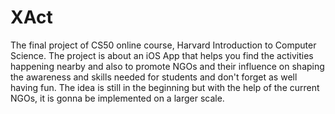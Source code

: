 # XAct
The final project of CS50 online course, Harvard Introduction to Computer Science. The project is about an iOS App that helps you find the activities happening nearby and also to promote NGOs and their influence on shaping the awareness and skills needed for students and don't forget as well having fun. The idea is still in the beginning but with the help of the current NGOs, it is gonna be implemented on a larger scale.
